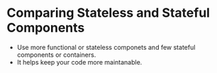 # Comparing Stateless and Stateful Components
- Use more functional or stateless componets and few stateful components or containers.
- It helps keep your code more maintanable.